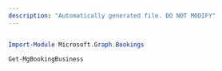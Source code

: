 ```yaml
---
description: "Automatically generated file. DO NOT MODIFY"
---
```


```powershell

Import-Module Microsoft.Graph.Bookings

Get-MgBookingBusiness

```